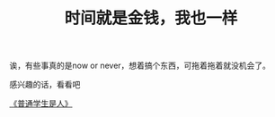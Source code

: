 ﻿---
title: 时间就是金钱，我也一样
time: 2020-10-1 19:59:59
tags: hide
cover: https://thirty-1302773433.cos.ap-nanjing.myqcloud.com/post/ptxssr/demo-test/DSC_8547.jpg
---
诶，有些事真的是now or never，想着搞个东西，可拖着拖着就没机会了。

感兴趣的话，看看吧

[《普通学生是人》](http://ptxssr.qzyzneedsmemory.fun/demo-getup/getupone/)